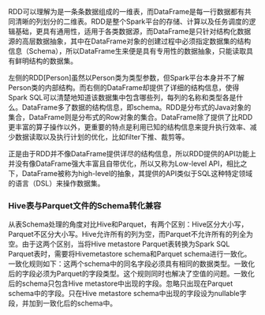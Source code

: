 RDD可以理解为是一条条数据组成的一维表，而DataFrame是每一行数据都有共同清晰的列划分的二维表。RDD是整个Spark平台的存储、计算以及任务调度的逻辑基础，更具有通用性，适用于各类数据源，而DataFrame是只针对结构化数据源的高层数据抽象，其中在DataFrame对象的创建过程中必须指定数据集的结构信息（Schema），所以DataFrame生来便是具有专用性的数据抽象，只能读取具有鲜明结构的数据集。

左侧的RDD[Person]虽然以Person类为类型参数，但Spark平台本身并不了解Person类的内部结构。而右侧的DataFrame却提供了详细的结构信息，使得Spark SQL可以清楚地知道该数据集中包含哪些列，每列的名称和类型各是什么。DataFrame多了数据的结构信息，即schema。RDD是分布式的Java对象的集合，DataFrame则是分布式的Row对象的集合。DataFrame除了提供了比RDD更丰富的算子操作以外，更重要的特点是利用已知的结构信息来提升执行效率、减少数据读取以及执行计划的优化，比如filter下推、裁剪等。

正是由于RDD并不像DataFrame提供详尽的结构信息，所以RDD提供的API功能上并没有像DataFrame强大丰富且自带优化，所以又称为Low-level API，相比之下，DataFrame被称为high-level的抽象，其提供的API类似于SQL这种特定领域的语言（DSL）来操作数据集。


### Hive表与Parquet文件的Schema转化兼容
从表Schema处理的角度对比Hive和Parquet，有两个区别：Hive区分大小写，Parquet不区分大小写。Hive允许所有的列为空，而Parquet不允许所有的列全为空。由于这两个区别，当将Hive metastore Parquet表转换为Spark SQL Parquet表时，需要将Hivemetastore schema和Parquet schema进行一致化。一致化规则如下：这两个schema中的同名字段必须具有相同的数据类型。一致化后的字段必须为Parquet的字段类型。这个规则同时也解决了空值的问题。一致化后的schema只包含Hive metastore中出现的字段。忽略只出现在Parquet schema中的字段。只在Hive metastore schema中出现的字段设为nullable字段，并加到一致化后的schema中。